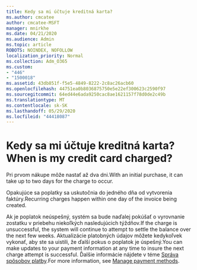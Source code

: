 ```yaml
---
title: Kedy sa mi účtuje kreditná karta?
ms.author: cmcatee
author: cmcatee-MSFT
manager: mnirkhe
ms.date: 04/21/2020
ms.audience: Admin
ms.topic: article
ROBOTS: NOINDEX, NOFOLLOW
localization_priority: Normal
ms.collection: Adm_O365
ms.custom:
- "446"
- "1500018"
ms.assetid: 43db851f-f5e5-4849-8222-2c8ac26acb60
ms.openlocfilehash: 44751ea0b8036875750e5e22ef300623c2590f97
ms.sourcegitcommit: 64ed44e6ada9250cac8ae1621157f78d0de2c49b
ms.translationtype: MT
ms.contentlocale: sk-SK
ms.lasthandoff: 05/29/2020
ms.locfileid: "44418087"
---
```

# <a name="when-is-my-credit-card-charged"></a><span data-ttu-id="95cba-102">Kedy sa mi účtuje kreditná karta?</span><span class="sxs-lookup"><span data-stu-id="95cba-102">When is my credit card charged?</span></span>

<span data-ttu-id="95cba-103">Pri prvom nákupe môže nastať až dva dni.</span><span class="sxs-lookup"><span data-stu-id="95cba-103">With an initial purchase, it can take up to two days for the charge to occur.</span></span>
  
<span data-ttu-id="95cba-104">Opakujúce sa poplatky sa uskutočnia do jedného dňa od vytvorenia faktúry.</span><span class="sxs-lookup"><span data-stu-id="95cba-104">Recurring charges happen within one day of the invoice being created.</span></span>
  
<span data-ttu-id="95cba-105">Ak je poplatok neúspešný, systém sa bude naďalej pokúšať o vyrovnanie zostatku v priebehu niekoľkých nasledujúcich týždňov.</span><span class="sxs-lookup"><span data-stu-id="95cba-105">If the charge is unsuccessful, the system will continue to attempt to settle the balance over the next few weeks.</span></span> <span data-ttu-id="95cba-106">Aktualizácie platobných údajov môžete kedykoľvek vykonať, aby ste sa uistili, že ďalší pokus o poplatok je úspešný.</span><span class="sxs-lookup"><span data-stu-id="95cba-106">You can make updates to your payment information at any time to insure the next charge attempt is successful.</span></span> <span data-ttu-id="95cba-107">Ďalšie informácie nájdete v téme [Správa spôsobov platby](https://docs.microsoft.com/microsoft-365/commerce/billing-and-payments/manage-payment-methods).</span><span class="sxs-lookup"><span data-stu-id="95cba-107">For more information, see [Manage payment methods](https://docs.microsoft.com/microsoft-365/commerce/billing-and-payments/manage-payment-methods).</span></span>